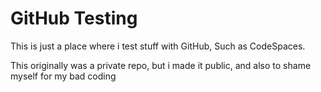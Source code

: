 # GitHub Testing

This is just a place where i test stuff with GitHub, Such as CodeSpaces.

This originally was a private repo, but i made it public, and also to shame myself for my bad coding
